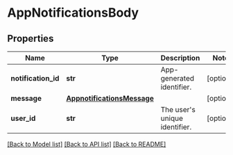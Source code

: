 # AppNotificationsBody

## Properties
Name | Type | Description | Notes
------------ | ------------- | ------------- | -------------
**notification_id** | **str** | App-generated identifier. | [optional] 
**message** | [**AppnotificationsMessage**](AppnotificationsMessage.md) |  | [optional] 
**user_id** | **str** | The user&#x27;s unique identifier. | [optional] 

[[Back to Model list]](../README.md#documentation-for-models) [[Back to API list]](../README.md#documentation-for-api-endpoints) [[Back to README]](../README.md)

